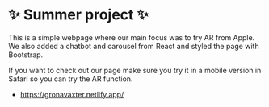 #  :sparkles: Summer project :sparkles:

This is a simple webpage where our main focus was to try AR from Apple. 
We also added a chatbot and carousel from React and styled the page with Bootstrap. 

If you want to check out our page make sure you try it in a mobile version in Safari so you can try the AR function. 
- https://gronavaxter.netlify.app/
